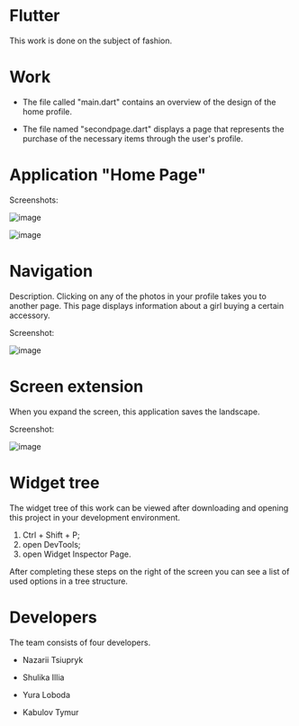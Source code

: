 # Flutter

This work is done on the subject of fashion. 

# Work

* The file called "main.dart" contains an overview of the design of the home profile.

* The file named "secondpage.dart" displays a page that represents the purchase of the necessary items through the user's profile.

# Application "Home Page"

Screenshots:

![image](https://user-images.githubusercontent.com/57871748/137684012-514e0bd5-0bc3-49a1-8ffd-5e418989c539.png)

![image](https://user-images.githubusercontent.com/57871748/137684130-703d1df4-d8af-406f-9d4d-43f4711505f2.png)

# Navigation

Description. Clicking on any of the photos in your profile takes you to another page. This page displays information about a girl buying a certain accessory.

Screenshot:

![image](https://user-images.githubusercontent.com/57871748/137684745-9f3b8dd5-b9df-44d4-be61-eecaabeeb908.png)


# Screen extension

When you expand the screen, this application saves the landscape.

Screenshot:

![image](https://user-images.githubusercontent.com/57871748/137685168-2a22e69c-9a74-4f97-a33a-e2c8dbb4af87.png)


# Widget tree

The widget tree of this work can be viewed after downloading and opening this project in your development environment.

1. Ctrl + Shift + P;
2. open DevTools;
3. open Widget Inspector Page.

After completing these steps on the right of the screen you can see a list of used options in a tree structure.


# Developers

The team consists of four developers. 

* Nazarii Tsiupryk

* Shulika Illia

* Yura Loboda

* Kabulov Tymur


